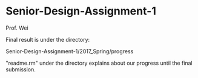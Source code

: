 # Senior-Design-Assignment-1
Prof. Wei

Final result is under the directory:
  
  Senior-Design-Assignment-1/2017_Spring/progress

"readme.rm" under the directory explains about our progress until the final submission. 
